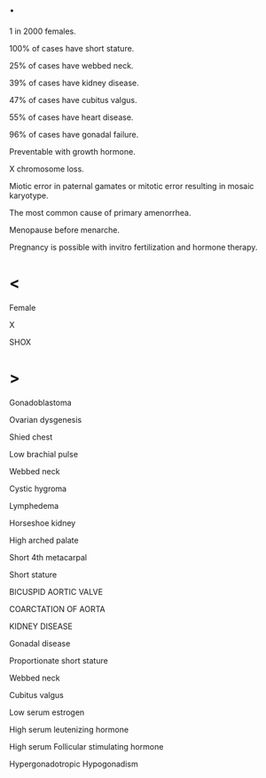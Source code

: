 # .

1 in 2000 females.

100% of cases have short stature.

25% of cases have webbed neck.

39% of cases have kidney disease.

47% of cases have cubitus valgus.

55% of cases have heart disease.

96% of cases have gonadal failure.

Preventable with growth hormone.

X chromosome loss.

Miotic error in paternal gamates or mitotic error resulting in mosaic karyotype.

The most common cause of primary amenorrhea.

Menopause before menarche.

Pregnancy is possible with invitro fertilization and hormone therapy.

# <

Female

X

SHOX

# >

Gonadoblastoma

Ovarian dysgenesis

Shied chest

Low brachial pulse

Webbed neck

Cystic hygroma

Lymphedema

Horseshoe kidney

High arched palate

Short 4th metacarpal

Short stature

BICUSPID AORTIC VALVE

COARCTATION OF AORTA

KIDNEY DISEASE

Gonadal disease

Proportionate short stature

Webbed neck

Cubitus valgus

Low serum estrogen

High serum leutenizing hormone

High serum Follicular stimulating hormone

Hypergonadotropic Hypogonadism
